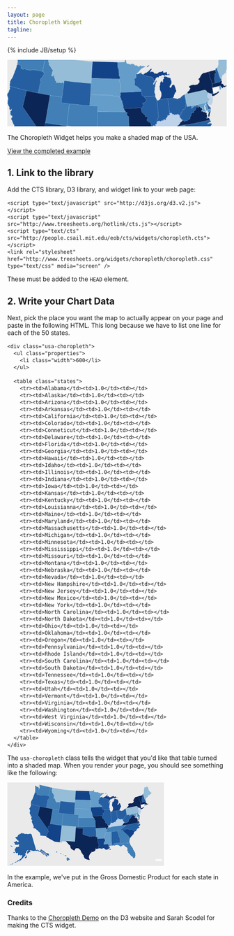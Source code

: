 ```yaml
---
layout: page
title: Choropleth Widget
tagline:
---
```

{% include JB/setup %}

<img class="widget-banner" src="banner.png" />

<p class="intro">The Choropleth Widget helps you make a shaded map of the USA.</p>

<p class="intro"><a href="example.html">View the completed example</a></p>

## 1. Link to the library

Add the CTS library, D3 library, and widget link to your web page:

    <script type="text/javascript" src="http://d3js.org/d3.v2.js"></script>
    <script type="text/javascript" src="http://www.treesheets.org/hotlink/cts.js"></script>
    <script type="text/cts" src="http://people.csail.mit.edu/eob/cts/widgets/choropleth.cts"></script>
    <link rel="stylesheet" href="http://www.treesheets.org/widgets/choropleth/choropleth.css" type="text/css" media="screen" />

These must be added to the `HEAD` element.

## 2. Write your Chart Data

Next, pick the place you want the map to actually appear on your page and paste
in the following HTML. This long because we have to list one line for each of
the 50 states.

    <div class="usa-choropleth">
      <ul class="properties">
        <li class="width">600</li>
      </ul>
    
      <table class="states">
        <tr><td>Alabama</td><td>1.0</td><td></td>
        <tr><td>Alaska</td><td>1.0</td><td></td>
        <tr><td>Arizona</td><td>1.0</td><td></td>
        <tr><td>Arkansas</td><td>1.0</td><td></td>
        <tr><td>California</td><td>1.0</td><td></td>
        <tr><td>Colorado</td><td>1.0</td><td></td>
        <tr><td>Conneticut</td><td>1.0</td><td></td>
        <tr><td>Delaware</td><td>1.0</td><td></td>
        <tr><td>Florida</td><td>1.0</td><td></td>
        <tr><td>Georgia</td><td>1.0</td><td></td>
        <tr><td>Hawaii</td><td>1.0</td><td></td>
        <tr><td>Idaho</td><td>1.0</td><td></td>
        <tr><td>Illinois</td><td>1.0</td><td></td>
        <tr><td>Indiana</td><td>1.0</td><td></td>
        <tr><td>Iowa</td><td>1.0</td><td></td>
        <tr><td>Kansas</td><td>1.0</td><td></td>
        <tr><td>Kentucky</td><td>1.0</td><td></td>
        <tr><td>Louisianna</td><td>1.0</td><td></td>
        <tr><td>Maine</td><td>1.0</td><td></td>
        <tr><td>Maryland</td><td>1.0</td><td></td>
        <tr><td>Massachusetts</td><td>1.0</td><td></td>
        <tr><td>Michigan</td><td>1.0</td><td></td>
        <tr><td>Minnesota</td><td>1.0</td><td></td>
        <tr><td>Mississippi</td><td>1.0</td><td></td>
        <tr><td>Missouri</td><td>1.0</td><td></td>
        <tr><td>Montana</td><td>1.0</td><td></td>
        <tr><td>Nebraska</td><td>1.0</td><td></td>
        <tr><td>Nevada</td><td>1.0</td><td></td>
        <tr><td>New Hampshire</td><td>1.0</td><td></td>
        <tr><td>New Jersey</td><td>1.0</td><td></td>
        <tr><td>New Mexico</td><td>1.0</td><td></td>
        <tr><td>New York</td><td>1.0</td><td></td>
        <tr><td>North Carolina</td><td>1.0</td><td></td>
        <tr><td>North Dakota</td><td>1.0</td><td></td>
        <tr><td>Ohio</td><td>1.0</td><td></td>
        <tr><td>Oklahoma</td><td>1.0</td><td></td>
        <tr><td>Oregon</td><td>1.0</td><td></td>
        <tr><td>Pennsylvania</td><td>1.0</td><td></td>
        <tr><td>Rhode Island</td><td>1.0</td><td></td>
        <tr><td>South Carolina</td><td>1.0</td><td></td>
        <tr><td>South Dakota</td><td>1.0</td><td></td>
        <tr><td>Tennessee</td><td>1.0</td><td></td>
        <tr><td>Texas</td><td>1.0</td><td></td>
        <tr><td>Utah</td><td>1.0</td><td></td>
        <tr><td>Vermont</td><td>1.0</td><td></td>
        <tr><td>Virginia</td><td>1.0</td><td></td>
        <tr><td>Washington</td><td>1.0</td><td></td>
        <tr><td>West Virginia</td><td>1.0</td><td></td>
        <tr><td>Wisconsin</td><td>1.0</td><td></td>
        <tr><td>Wyoming</td><td>1.0</td><td></td>
      </table>
    </div>

The `usa-choropleth` class tells the widget that you'd like that table turned
into a shaded map. When you render your page, you should see something like the
following:

![Choropleth Example](example1.png)

In the example, we've put in the Gross Domestic Product for each state in
America.

### Credits

Thanks to the [Choropleth
Demo](http://mbostock.github.com/d3/ex/choropleth.html) on the D3 website and
Sarah Scodel for making the CTS widget.

<script>
$(function() {
  SelectPage("PageWidgets", "PageWidgetsChoropleth");
});
</script>
